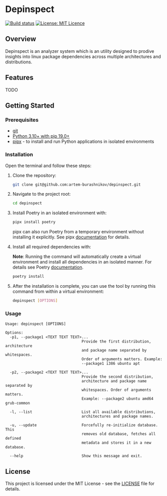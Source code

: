# Depinspect

[![Build status](https://github.com/artem-burashnikov/depinspect/actions/workflows/ci.yml/badge.svg)](https://github.com/artem-burashnikov/depinspect/actions/workflows/ci.yml?branch=dev)
[![License: MIT Licence](https://img.shields.io/badge/license-MIT-blue)](https://github.com/artem-burashnikov/depinspect/blob/main/LICENSE)

## Overview

Depinspect is an analyzer system which is an utility designed to prodive insights into linux package dependencies across multiple architectures and distributions.

## Features

TODO

## Getting Started

### Prerequisites

- [git](https://git-scm.com/book/en/v2/Getting-Started-Installing-Git)
- [Python 3.10+ with pip 19.0+](https://wiki.python.org/moin/BeginnersGuide/Download)
- [pipx](https://pypa.github.io/pipx/#install-pipx) - to install and run Python applications in isolated environments

### Installation

Open the terminal and follow these steps:

1. Clone the repository:

    ```sh
    git clone git@github.com:artem-burashnikov/depinspect.git
    ```

2. Navigate to the project root:

    ```sh
    cd depinspect
    ```

3. Install Poetry in an isolated environment with:

    ```sh
    pipx install poetry
    ```

    pipx can also run Poetry from a temporary environment without installing it explicitly. See pipx [documentation](https://pypa.github.io/pipx/docs/) for details.

4. Install all required dependencies with:

    **Note**: Running the command will automatically create a virtual environment and install all dependencies in an isolated manner. For details see Poetry [documentation](https://python-poetry.org/docs/cli/#install).

    ```sh
    poetry install
    ```

5. After the installation is complete, you can use the tool by running this command from within a virtual environment:

    ```sh
    depinspect [OPTIONS]
    ```

### Usage

```ignorelang
Usage: depinspect [OPTIONS]

Options:
  -p1, --package1 <TEXT TEXT TEXT>...
                                  Provide the first distribution, architecture
                                  and package name separated by whitespaces.
                                  Order of arguments matters. Example:
                                  --package1 i386 ubuntu apt

  -p2, --package2 <TEXT TEXT TEXT>...
                                  Provide the second distribution,
                                  architecture and package name separated by
                                  whitespaces. Order of arguments matters.
                                  Example: --package2 ubuntu amd64 grub-common

  -l, --list                      List all available distributions,
                                  architectures and package names.

  -u, --update                    Forcefully re-initialize database. This
                                  removes old database, fetches all defined
                                  metadata and stores it in a new database.
                                  
  --help                          Show this message and exit.
```

## License

This project is licensed under the MIT License - see the [LICENSE](LICENSE) file for details.
